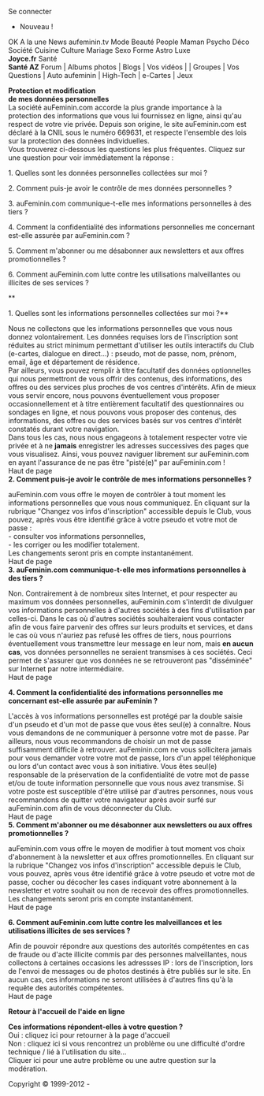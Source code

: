 Se connecter

*   Nouveau !

OK A la une News aufeminin.tv Mode Beauté People Maman Psycho Déco Société Cuisine Culture Mariage Sexo Forme Astro Luxe  
**Joyce.fr** Santé  
**Santé AZ** Forum | Albums photos | Blogs | Vos vidéos | | Groupes | Vos Questions | Auto aufeminin | High-Tech | e-Cartes | Jeux  
  
**Protection et modification  
de mes données personnelles**  
La société auFeminin.com accorde la plus grande importance à la protection des informations que vous lui fournissez en ligne, ainsi qu'au respect de votre vie privée. Depuis son origine, le site auFeminin.com est déclaré à la CNIL sous le numéro 669631, et respecte l'ensemble des lois sur la protection des données individuelles.  
Vous trouverez ci-dessous les questions les plus fréquentes. Cliquez sur une question pour voir immédiatement la réponse :  
  
1\. Quelles sont les données personnelles collectées sur moi ?  
  
2\. Comment puis-je avoir le contrôle de mes données personnelles ?  
  
3\. auFeminin.com communique-t-elle mes informations personnelles à des tiers ?  
  
4\. Comment la confidentialité des informations personnelles me concernant est-elle assurée par auFeminin.com ?  
  
5\. Comment m'abonner ou me désabonner aux newsletters et aux offres promotionnelles ?  
  
6\. Comment auFeminin.com lutte contre les utilisations malveillantes ou illicites de ses services ?  
  
  
**  
  
1\. Quelles sont les informations personnelles collectées sur moi ?**  
  
Nous ne collectons que les informations personnelles que vous nous donnez volontairement. Les données requises lors de l'inscription sont réduites au strict minimum permettant d'utiliser les outils interactifs du Club (e-cartes, dialogue en direct...) : pseudo, mot de passe, nom, prénom, email, âge et département de résidence.  
Par ailleurs, vous pouvez remplir à titre facultatif des données optionnelles qui nous permettront de vous offrir des contenus, des informations, des offres ou des services plus proches de vos centres d'intérêts. Afin de mieux vous servir encore, nous pouvons éventuellement vous proposer occasionnellement et à titre entièrement facultatif des questionnaires ou sondages en ligne, et nous pouvons vous proposer des contenus, des informations, des offres ou des services basés sur vos centres d'intérêt constatés durant votre navigation.  
Dans tous les cas, nous nous engageons à totalement respecter votre vie privée et à ne **jamais** enregistrer les adresses successives des pages que vous visualisez. Ainsi, vous pouvez naviguer librement sur auFeminin.com en ayant l'assurance de ne pas être "pisté(e)" par auFeminin.com !  
Haut de page  
**2\. Comment puis-je avoir le contrôle de mes informations personnelles ?**  
  
auFeminin.com vous offre le moyen de contrôler à tout moment les informations personnelles que vous nous communiquez. En cliquant sur la rubrique "Changez vos infos d'inscription" accessible depuis le Club, vous pouvez, après vous être identifié grâce à votre pseudo et votre mot de passe :  
\- consulter vos informations personnelles,  
\- les corriger ou les modifier totalement.  
Les changements seront pris en compte instantanément.  
Haut de page  
**3\. auFeminin.com communique-t-elle mes informations personnelles à des tiers ?**  
  
Non. Contrairement à de nombreux sites Internet, et pour respecter au maximum vos données personnelles, auFeminin.com s'interdit de divulguer vos informations personnelles à d'autres sociétés à des fins d'utilisation par celles-ci. Dans le cas où d'autres sociétés souhaiteraient vous contacter afin de vous faire parvenir des offres sur leurs produits et services, et dans le cas où vous n'auriez pas refusé les offres de tiers, nous pourrions éventuellement vous transmettre leur message en leur nom, mais **en aucun cas**, vos données personnelles ne seraient transmises à ces sociétés. Ceci permet de s'assurer que vos données ne se retrouveront pas "disséminée" sur Internet par notre intermédiaire.  
Haut de page  
  
**4\. Comment la confidentialité des informations personnelles me concernant est-elle assurée par auFeminin ?**  
  
L'accès à vos informations personnelles est protégé par la double saisie d'un pseudo et d'un mot de passe que vous êtes seul(e) à connaître. Nous vous demandons de ne communiquer à personne votre mot de passe. Par ailleurs, nous vous recommandons de choisir un mot de passe suffisamment difficile à retrouver. auFeminin.com ne vous sollicitera jamais pour vous demander votre votre mot de passe, lors d'un appel téléphonique ou lors d'un contact avec vous à son initiative. Vous êtes seul(e) responsable de la préservation de la confidentialité de votre mot de passe et/ou de toute information personnelle que vous nous avez transmise. Si votre poste est susceptible d'être utilisé par d'autres personnes, nous vous recommandons de quitter votre navigateur après avoir surfé sur auFeminin.com afin de vous déconnecter du Club.  
Haut de page  
**5\. Comment m'abonner ou me désabonner aux newsletters ou aux offres promotionnelles ?**  
  
auFeminin.com vous offre le moyen de modifier à tout moment vos choix d'abonnement à la newsletter et aux offres promotionnelles. En cliquant sur la rubrique "Changez vos infos d'inscription" accessible depuis le Club, vous pouvez, après vous être identifié grâce à votre pseudo et votre mot de passe, cocher ou décocher les cases indiquant votre abonnement à la newsletter et votre souhait ou non de recevoir des offres promotionnelles.  
Les changements seront pris en compte instantanément.  
Haut de page  
  
**6\. Comment auFeminin.com lutte contre les malveillances et les utilisations illicites de ses services ?**  
  
Afin de pouvoir répondre aux questions des autorités compétentes en cas de fraude ou d'acte illicite commis par des personnes malveillantes, nous collectons à certaines occasions les adressses IP : lors de l'inscription, lors de l'envoi de messages ou de photos destinés à être publiés sur le site. En aucun cas, ces informations ne seront utilisées à d'autres fins qu'à la requête des autorités compétentes.  
Haut de page  

  
  
**Retour à l'accueil de l'aide en ligne**  
  
**Ces informations répondent-elles à votre question ?**  
Oui : cliquez ici pour retourner à la page d'accueil  
Non : cliquez ici si vous rencontrez un problème ou une difficulté d'ordre technique / lié à l'utilisation du site...  
Cliquer ici pour une autre problème ou une autre question sur la modération.  
  

  
Copyright © 1999-2012 -